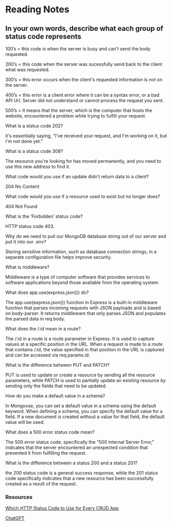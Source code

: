 # Reading Notes

## In your own words, describe what each group of status code represents

100’s = this code is when the server is busy and can't send the body requested.

200’s = this code when the server was sucessfully send back to the client what was requested.

300’s = this error occurs when the client's requested information is not on the server.

400’s = this error is a client error where it can be a syntax error,  or a bad API Url. Server did not understand or cannot process the request you sent.

500’s = it means that the server, which is the computer that hosts the website, encountered a problem while trying to fulfill your request.

What is a status code 202?

it's essentially saying, "I've received your request, and I'm working on it, but I'm not done yet."

What is a status code 308?

The resource you're looking for has moved permanently, and you need to use this new address to find it.

What code would you use if an update didn’t return data to a client?

204 No Content

What code would you use if a resource used to exist but no longer does?

404 Not Found

What is the ‘Forbidden’ status code?

HTTP status code 403.

Why do we need to pull our MongoDB database string out of our server and put it into our .env?

Storing sensitive information, such as database connection strings, in a separate configuration file helps improve security.

What is middleware?

Middleware is a type of computer software that provides services to software applications beyond those available from the operating system

What does app.use(express.json()) do?

The app.use(express.json()) function in Express is a built-in middleware function that parses incoming requests with JSON payloads and is based on body-parser. It returns middleware that only parses JSON and populates the parsed data in req.body.

What does the /:id mean in a route?

The /:id in a route is a route parameter in Express. It is used to capture values at a specific position in the URL. When a request is made to a route that contains /:id, the value specified in that position in the URL is captured and can be accessed via req.params.id.

What is the difference between PUT and PATCH?

PUT is used to update or create a resource by sending all the resource parameters, while PATCH is used to partially update an existing resource by sending only the fields that need to be updated.

How do you make a default value in a schema?

In Mongoose, you can set a default value in a schema using the default keyword. When defining a schema, you can specify the default value for a field. If a new document is created without a value for that field, the default value will be used.

What does a 500 error status code mean?

The 500 error status code, specifically the "500 Internal Server Error," indicates that the server encountered an unexpected condition that prevented it from fulfilling the request.

What is the difference between a status 200 and a status 201?

the 200 status code is a general success response, while the 201 status code specifically indicates that a new resource has been successfully created as a result of the request.

### Resources

[Which HTTP Status Code to Use for Every CRUD App](https://www.moesif.com/blog/technical/api-design/Which-HTTP-Status-Code-To-Use-For-Every-CRUD-App/)

[ChatGPT](https://chat.openai.com/)
